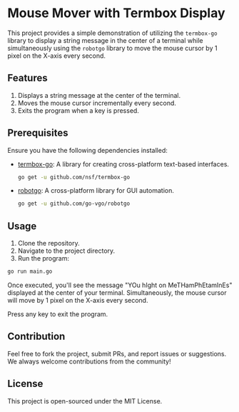 # Mouse Mover with Termbox Display

This project provides a simple demonstration of utilizing the `termbox-go` library to display a string message in the center of a terminal while simultaneously using the `robotgo` library to move the mouse cursor by 1 pixel on the X-axis every second.

## Features

1. Displays a string message at the center of the terminal.
2. Moves the mouse cursor incrementally every second.
3. Exits the program when a key is pressed.

## Prerequisites

Ensure you have the following dependencies installed:

- [termbox-go](https://github.com/nsf/termbox-go): A library for creating cross-platform text-based interfaces.
  
  ```bash
  go get -u github.com/nsf/termbox-go
  ```

- [robotgo](https://github.com/go-vgo/robotgo): A cross-platform library for GUI automation.

  ```bash
  go get -u github.com/go-vgo/robotgo
  ```

## Usage

1. Clone the repository.
2. Navigate to the project directory.
3. Run the program:

```bash
go run main.go
```

Once executed, you'll see the message "YOu hIght on MeTHamPhEtamInEs" displayed at the center of your terminal. Simultaneously, the mouse cursor will move by 1 pixel on the X-axis every second.

Press any key to exit the program.

## Contribution

Feel free to fork the project, submit PRs, and report issues or suggestions. We always welcome contributions from the community!

## License

This project is open-sourced under the MIT License.